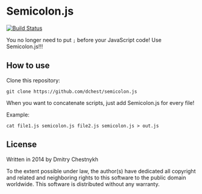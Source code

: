 Semicolon.js
============

[![Build Status](https://travis-ci.org/dchest/semicolon-js.png)](https://travis-ci.org/dchest/semicolon-js)

You no longer need to put `;` before your JavaScript code! Use Semicolon.js!!!


How to use
----------

Clone this repository:

	git clone https://github.com/dchest/semicolon.js

When you want to concatenate scripts, just add Semicolon.js for every file!

Example:

	cat file1.js semicolon.js file2.js semicolon.js > out.js


License
-------

Written in 2014 by Dmitry Chestnykh

To the extent possible under law, the author(s) have dedicated all copyright
and related and neighboring rights to this software to the public domain
worldwide. This software is distributed without any warranty.
